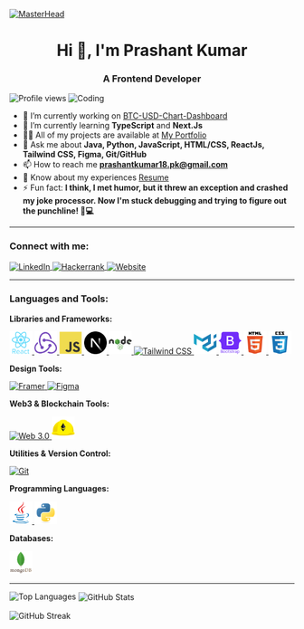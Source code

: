 [![MasterHead](https://media.giphy.com/media/qEqiI3Oq7vBkoE236M/giphy.gif)](https://prashantkumar60099.netlify.app/)
<h1 align="center">Hi 👋, I'm Prashant Kumar</h1>
<h3 align="center">A Frontend Developer</h3>

<img align="right" alt="Coding" width="400" src="https://media.giphy.com/media/SwJr1DGpCgkgNRxRhS/giphy.gif">

<p align="left"> 
    <img src="https://komarev.com/ghpvc/?username=prashantkumar182000&label=Profile%20views&color=0e75b6&style=flat" alt="Profile views" /> 
</p>

- 🔭 I’m currently working on [BTC-USD-Chart-Dashboard](https://github.com/prashantkumar182000/BTC-USD-Chart-Dashboard)
- 🌱 I’m currently learning **TypeScript** and **Next.Js**
- 👨‍💻 All of my projects are available at [My Portfolio](https://prashantkumar60099.netlify.app/)
- 💬 Ask me about **Java, Python, JavaScript, HTML/CSS, ReactJs, Tailwind CSS, Figma, Git/GitHub**
- 📫 How to reach me **prashantkumar18.pk@gmail.com**
- 📄 Know about my experiences [Resume](https://file.io/3ESPH5MuRMDU)
- ⚡ Fun fact: **I think, I met humor, but it threw an exception and crashed my joke processor. Now I'm stuck debugging and trying to figure out the punchline! 🤔💻**

---

<h3 align="left">Connect with me:</h3>
<p align="left">
    <a href="https://linkedin.com/in/prashant-kumar-778246188/" target="blank">
        <img align="center" src="https://raw.githubusercontent.com/rahuldkjain/github-profile-readme-generator/master/src/images/icons/Social/linked-in-alt.svg" alt="LinkedIn" height="30" width="40" />
    </a>
    <a href="https://www.hackerrank.com/btech60099_20" target="blank">
        <img align="center" src="https://raw.githubusercontent.com/rahuldkjain/github-profile-readme-generator/master/src/images/icons/Social/hackerrank.svg" alt="Hackerrank" height="30" width="40" />
    </a>
    <a href="https://prashantkumar60099.netlify.app" target="blank">
        <img align="center" src="https://prashantkumar60099.netlify.app/logo.png" alt="Website" height="30" width="40" />
    </a>
</p>

---

<h3 align="left">Languages and Tools:</h3>

<p align="left">

  <!-- Libraries and Frameworks -->
  <strong>Libraries and Frameworks:</strong><br>
  
  <a href="https://reactjs.org/" target="_blank" rel="noreferrer">
      <img src="https://raw.githubusercontent.com/devicons/devicon/master/icons/react/react-original-wordmark.svg" alt="React" width="40" height="40"/>
  </a>
  <a href="https://redux.js.org/" target="_blank" rel="noreferrer">
      <img src="https://raw.githubusercontent.com/devicons/devicon/master/icons/redux/redux-original.svg" alt="Redux" width="40" height="40"/>
  </a>
  <a href="https://developer.mozilla.org/en-US/docs/Web/JavaScript" target="_blank" rel="noreferrer">
      <img src="https://raw.githubusercontent.com/devicons/devicon/master/icons/javascript/javascript-original.svg" alt="JavaScript" width="40" height="40"/>
  </a>
  <a href="https://nextjs.org/" target="_blank" rel="noreferrer">
      <img src="https://raw.githubusercontent.com/devicons/devicon/master/icons/nextjs/nextjs-original.svg" alt="Next.js" width="40" height="40"/>
  </a>
  <a href="https://nodejs.org" target="_blank" rel="noreferrer">
      <img src="https://raw.githubusercontent.com/devicons/devicon/master/icons/nodejs/nodejs-original-wordmark.svg" alt="Node.js" width="40" height="40"/>
  </a>
  <a href="https://tailwindcss.com/" target="_blank" rel="noreferrer">
      <img src="https://www.vectorlogo.zone/logos/tailwindcss/tailwindcss-icon.svg" alt="Tailwind CSS" width="40" height="40"/>
  </a>
  <a href="https://mui.com/" target="_blank" rel="noreferrer">
      <img src="https://raw.githubusercontent.com/devicons/devicon/master/icons/materialui/materialui-original.svg" alt="Material UI" width="40" height="40"/>
  </a>
  <a href="https://getbootstrap.com" target="_blank" rel="noreferrer">
      <img src="https://raw.githubusercontent.com/devicons/devicon/master/icons/bootstrap/bootstrap-plain-wordmark.svg" alt="Bootstrap" width="40" height="40"/>
  </a>
  <a href="https://www.w3.org/html/" target="_blank" rel="noreferrer">
      <img src="https://raw.githubusercontent.com/devicons/devicon/master/icons/html5/html5-original-wordmark.svg" alt="HTML5" width="40" height="40"/>
  </a>
  <a href="https://www.w3schools.com/css/" target="_blank" rel="noreferrer">
      <img src="https://raw.githubusercontent.com/devicons/devicon/master/icons/css3/css3-original-wordmark.svg" alt="CSS3" width="40" height="40"/>
  </a>
  
  <br>

  <!-- Design Tools -->
  <strong>Design Tools:</strong><br>
  
  <a href="https://www.framer.com/" target="_blank" rel="noreferrer">
      <img src="https://framerusercontent.com/images/TvJ9grdPgk3sRz6T6XwkpBrFr4k.png?scale-down-to=512" alt="Framer" width="40" height="40"/>
  </a>
  <a href="https://www.figma.com/" target="_blank" rel="noreferrer">
      <img src="https://www.vectorlogo.zone/logos/figma/figma-icon.svg" alt="Figma" width="40" height="40"/>
  </a>
  
  <br>

  <!-- Web3 and Blockchain Tools -->
  <strong>Web3 & Blockchain Tools:</strong><br>
  
  <a href="https://ethereum.org/en/web3/" target="_blank" rel="noreferrer">
      <img src="https://www.vectorlogo.zone/logos/ethereum/ethereum-icon.svg" alt="Web 3.0" width="40" height="40"/>
  </a>
  <a href="https://hardhat.org/" target="_blank" rel="noreferrer">
      <img src="https://raw.githubusercontent.com/devicons/devicon/master/icons/hardhat/hardhat-original.svg" alt="Hardhat" width="40" height="40"/>
  </a>
  
  <br>

  <!-- Utilities and Version Control -->
  <strong>Utilities & Version Control:</strong><br>
  
  <a href="https://git-scm.com/" target="_blank" rel="noreferrer">
      <img src="https://www.vectorlogo.zone/logos/git-scm/git-scm-icon.svg" alt="Git" width="40" height="40"/>
  </a>
  
  <br>

  <!-- Programming Languages -->
  <strong>Programming Languages:</strong><br>
  
  <a href="https://www.java.com" target="_blank" rel="noreferrer">
      <img src="https://raw.githubusercontent.com/devicons/devicon/master/icons/java/java-original.svg" alt="Java" width="40" height="40"/>
  </a>
  <a href="https://www.python.org" target="_blank" rel="noreferrer">
      <img src="https://raw.githubusercontent.com/devicons/devicon/master/icons/python/python-original.svg" alt="Python" width="40" height="40"/>
  </a>
  
  <br>

  <!-- Databases -->
  <strong>Databases:</strong><br>
  
  <a href="https://www.mongodb.com/" target="_blank" rel="noreferrer">
      <img src="https://raw.githubusercontent.com/devicons/devicon/master/icons/mongodb/mongodb-original-wordmark.svg" alt="MongoDB" width="40" height="40"/>
  </a>
  
</p>


---

<p><img align="left" src="https://github-readme-stats.vercel.app/api/top-langs?username=prashantkumar182000&show_icons=true&locale=en&layout=compact" alt="Top Languages" /></p>

<p>&nbsp;<img align="center" src="https://github-readme-stats.vercel.app/api?username=prashantkumar182000&show_icons=true&locale=en" alt="GitHub Stats" /></p>

<p><img align="center" src="https://github-readme-streak-stats.herokuapp.com/?user=prashantkumar182000&" alt="GitHub Streak" /></p>
